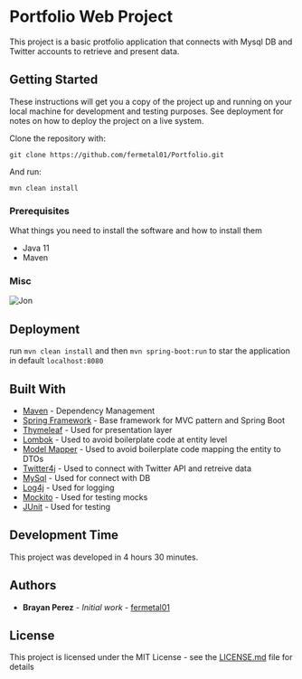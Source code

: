 # Portfolio Web Project

This project is a basic protfolio application that connects with Mysql DB and Twitter accounts to retrieve and present data.

## Getting Started

These instructions will get you a copy of the project up and running on your local machine for development and testing purposes. See deployment for notes on how to deploy the project on a live system.

Clone the repository with:

```
git clone https://github.com/fermetal01/Portfolio.git
```
And run:
```
mvn clean install
```


### Prerequisites

What things you need to install the software and how to install them
- Java 11
- Maven

### Misc

![Jon](https://user-images.githubusercontent.com/17125357/79713707-3be73400-8294-11ea-87fb-a562e4c45908.PNG)


## Deployment

run `mvn clean install` and then `mvn spring-boot:run` to star the application in default `localhost:8080`

## Built With

* [Maven](https://maven.apache.org/) - Dependency Management
* [Spring Framework](https://spring.io/) - Base framework for MVC pattern and Spring Boot
* [Thymeleaf](https://www.thymeleaf.org/) - Used for presentation layer
* [Lombok](https://projectlombok.org/) - Used to avoid boilerplate code at entity level
* [Model Mapper](http://modelmapper.org/) - Used to avoid boilerplate code mapping the entity to DTOs
* [Twitter4j](http://twitter4j.org/en/) - Used to connect with Twitter API and retreive data
* [MySql](https://www.mysql.com/) - Used for connect with DB
* [Log4j](https://logging.apache.org/log4j/2.x/) - Used for logging
* [Mockito](https://site.mockito.org/) - Used for testing mocks
* [JUnit](https://junit.org/junit5/) - Used for testing

## Development Time

This project was developed in 4 hours 30 minutes.

## Authors

* **Brayan Perez** - *Initial work* - [fermetal01](https://github.com/fermetal01)

## License

This project is licensed under the MIT License - see the [LICENSE.md](LICENSE.md) file for details
